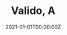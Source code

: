 ---
title: "Valido, A"
authors:
- Gabriel J. Merrin
date: "2021-01-01T00:00:00Z"
doi: "10.1007/s10896-020-00142-8"

# Schedule page publish date (NOT publication's date).
publishDate: "2021-01-01T00:00:00Z"

# Publication type.
publication_types: ["2"]

# Publication name and optional abbreviated publication name.
publication: "*Journal of Family Violence*"
publication_short: ""

abstract: ""

summary: ""

tags:
- Adolescent Development
- Prevention Science

featured: false

# Links (optional).
url_pdf: 
url_code: ''
url_dataset: ''
url_poster: ''
url_project: ''
url_slides: ''
url_source: ''
url_video: ''

# Featured image
image:
  caption: ''
  focal_point: ""
  preview_only: false

# Associated Projects (optional).
projects: []

# Slides (optional).
slides: ""
---